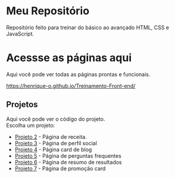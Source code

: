 # Meu Repositório

Repositório feito para treinar do básico ao avançado HTML, CSS e JavaScript.

# Acessse as páginas aqui
Aqui você pode ver todas as páginas prontas e funcionais.

https://henrique-o.github.io/Treinamento-Front-end/

## Projetos
Aqui você pode ver o código do projeto.
<br>
Escolha um projeto:

- [Projeto 2](Pagina-de-receita-Treino-2/index.html) - Página de receita.
- [Projeto 3](Pagina-de-perfil-social-Treino-3/index.html/) - Página de perfil social
- [Projeto 4](Pagina-de-blog-cartao-Treino-4/index.html/) - Página card de blog
- [Projeto 5](Pagina-de-faq-Treino-5/index.html) - Página de perguntas frequentes
- [Projeto 6](Pagina-de-resultados-Treino-6/index.html) - Página de resumo de resultados
- [Projeto 7](Pagina-de-preview-card-Treino-7/index.html) - Página de promoção card

